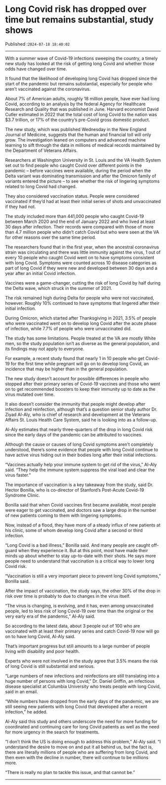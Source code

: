 # Long Covid risk has dropped over time but remains substantial, study shows

Published :`2024-07-18 18:40:02`

---

With a summer wave of Covid-19 infections sweeping the country, a timely new study has looked at the risk of getting long Covid and whether those odds have changed over time.

It found that the likelihood of developing long Covid has dropped since the start of the pandemic but remains substantial, especially for people who aren’t vaccinated against the coronavirus.

About 7% of American adults, roughly 18 million people, have ever had long Covid, according to an analysis by the federal Agency for Healthcare Research and Quality that was published in June. Harvard economist David Cutler estimated in 2022 that the total cost of long Covid to the nation was $3.7 trillion, or 17% of the country’s pre-Covid gross domestic product.

The new study, which was published Wednesday in the New England Journal of Medicine, suggests that the human and financial toll will only grow. The investigation leaned on computers and advanced machine learning to sift through the data in millions of medical records maintained by the Department of Veterans Affairs.

Researchers at Washington University in St. Louis and the VA Health System set out to find people who caught Covid over different points in the pandemic – before vaccines were available, during the period when the Delta variant was dominating transmission and after the Omicron family of variants entered the picture – to see whether the risk of lingering symptoms related to long Covid had changed.

They also considered vaccination status. People were considered vaccinated if they’d had at least their initial series of shots and unvaccinated if they had not.

The study included more than 441,000 people who caught Covid-19 between March 2020 and the end of January 2022 and who lived at least 30 days after infection. Their records were compared with those of more than 4.7 million people who didn’t catch Covid but who were seen at the VA for other reasons over the same time period.

The researchers found that in the first year, when the ancestral coronavirus strain was circulating and there was little immunity against the virus, 1 out of every 10 people who caught Covid went on to have symptoms consistent with long Covid. Symptoms were counted across 10 disease categories as part of long Covid if they were new and developed between 30 days and a year after an initial Covid infection.

Vaccines were a game-changer, cutting the risk of long Covid by half during the Delta wave, which struck in the summer of 2021.

The risk remained high during Delta for people who were not vaccinated, however. Roughly 10% continued to have symptoms that lingered after their initial infection.

During Omicron, which started after Thanksgiving in 2021, 3.5% of people who were vaccinated went on to develop long Covid after the acute phase of infection, while 7.7% of people who were unvaccinated did.

The study has some limitations. People treated at the VA are mostly White men, so the study population isn’t as diverse as the general population, and its findings may not apply to everyone.

For example, a recent study found that nearly 1 in 10 people who get Covid-19 for the first time while pregnant will go on to develop long Covid, an incidence that may be higher than in the general population.

The new study doesn’t account for possible differences in people who stopped after their primary series of Covid-19 vaccines and those who went on to get recommended boosters to keep their immunity up to date as the virus mutated over time.

It also doesn’t consider the immunity that people might develop after infection and reinfection, although that’s a question senior study author Dr. Ziyad Al-Aly, who is chief of research and development at the Veterans Affairs St. Louis Health Care System, said he is looking into as a follow-up.

Al-Aly estimates that nearly three-quarters of the drop in long Covid risk since the early days of the pandemic can be attributed to vaccines.

Although the cause or causes of long Covid symptoms aren’t completely understood, there’s some evidence that people with long Covid continue to have active virus hiding out in their bodies long after their initial infections.

“Vaccines actually help your immune system to get rid of the virus,” Al-Aly said. “They help the immune system suppress the viral load and clear the virus faster.”

The importance of vaccination is a key takeaway from the study, said Dr. Hector Bonilla, who is co-director of Stanford’s Post-Acute Covid-19 Syndrome Clinic.

Bonilla said that when Covid vaccines first became available, most people were eager to get vaccinated, and doctors saw a large drop in the number of new patients coming to them with lingering symptoms.

Now, instead of a flood, they have more of a steady influx of new patients at his clinic, some of whom develop long Covid after a second or third infection.

“Long Covid is a bad illness,” Bonilla said. And many people are caught off-guard when they experience it. But at this point, most have made their minds up about whether to stay up-to-date with their shots. He says more people need to understand that vaccination is a critical way to lower long Covid risk.

“Vaccination is still a very important piece to prevent long Covid symptoms,” Bonilla said.

After the impact of vaccination, the study says, the other 30% of the drop in risk over time is probably to due to changes in the virus itself.

“The virus is changing, is evolving, and it has, even among unvaccinated people, led to less risk of long Covid-19 over time than the original or the very early era of the pandemic,” Al-Aly said.

So according to the latest data, about 3 people out of 100 who are vaccinated with at least their primary series and catch Covid-19 now will go on to have long Covid, Al-Aly said.

That’s important progress but still amounts to a large number of people living with disability and poor health.

Experts who were not involved in the study agree that 3.5% means the risk of long Covid is still substantial and serious.

“Large numbers of new infections and reinfections are still translating into a huge number of persons with long Covid,” Dr. Daniel Griffin, an infectious disease specialist at Columbia University who treats people with long Covid, said in an email.

“While numbers have dropped from the early days of the pandemic, we are still seeing new patients with long Covid that developed after a recent infection,” he added.

Al-Aly said this study and others underscore the need for more funding for coordinated and continuing care for long Covid patients as well as the need for more urgency in the search for treatments.

“I don’t think the US is doing enough to address this problem,” Al-Aly said. “I understand the desire to move on and put it all behind us, but the fact is, there are literally millions of people who are suffering from long Covid, and then even with the decline in number, there will continue to be millions more.

“There is really no plan to tackle this issue, and that cannot be.”

---

